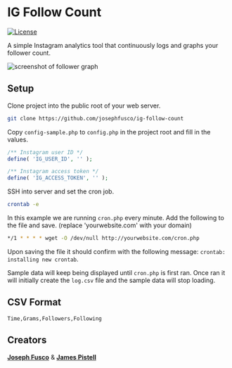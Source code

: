 # IG Follow Count

[![License](https://img.shields.io/badge/license-GPL--2.0%2B-green.svg)](http://www.gnu.org/licenses/gpl-2.0.html)

A simple Instagram analytics tool that continuously logs and graphs your follower count.

![screenshot of follower graph](https://cloud.githubusercontent.com/assets/6676674/13220190/ca183a80-d942-11e5-82e8-673bdb7b6604.png)

## Setup

Clone project into the public root of your web server.

```sh
git clone https://github.com/josephfusco/ig-follow-count
```

Copy `config-sample.php` to `config.php` in the project root and fill in the values.

```php
/** Instagram user ID */
define( 'IG_USER_ID', '' );

/** Instagram access token */
define( 'IG_ACCESS_TOKEN', '' );
```

SSH into server and set the cron job.

```sh
crontab -e
```

In this example we are running `cron.php` every minute. Add the following to the file and save. (replace 'yourwebsite.com' with your domain)

```sh
*/1 * * * * wget -O /dev/null http://yourwebsite.com/cron.php
```

Upon saving the file it should confirm with the following message: `crontab: installing new crontab`.

Sample data will keep being displayed until `cron.php` is first ran. Once ran it will initially create the `log.csv` file and the sample data will stop loading.

## CSV Format

`Time,Grams,Followers,Following`

## Creators

**[Joseph Fusco](https://github.com/josephfusco)** & **[James Pistell](https://github.com/pistell)**
